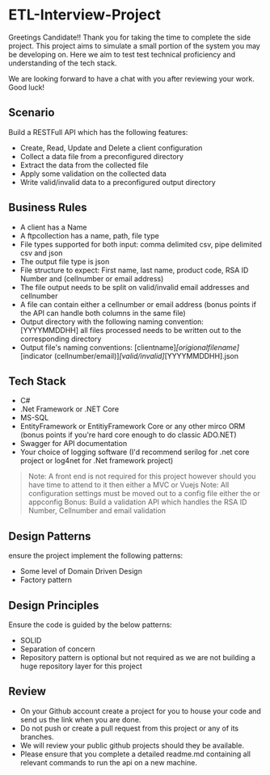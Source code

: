 # ETL-Interview-Project
Greetings Candidate!! Thank you for taking the time to complete the side project. This project aims to simulate a small portion of the system you may be developing on. Here we aim to test test technical proficiency and understanding of the tech stack.

We are looking forward to have a chat with you after reviewing your work. Good luck!

## Scenario
Build a RESTFull API which has the following features:

- Create, Read, Update and Delete a client configuration
- Collect a data file from a preconfigured directory
- Extract the data from the collected file
- Apply some validation on the collected data
- Write valid/invalid data to a preconfigured output directory

## Business Rules
- A client has a Name
- A ftpcollection has a name, path, file type
- File types supported for both input: comma delimited csv, pipe delimited csv and json
- The output file type is json
- File structure to expect: First name, last name, product code, RSA ID Number and (cellnumber or email address)
- The file output needs to be split on valid/invalid email addresses and cellnumber
- A file can contain either a  cellnumber or email address (bonus points if the API can handle both columns in the same file)
- Output directory with the following naming convention: [YYYYMMDDHH] all files processed needs to be written out to the corresponding directory
- Output file's naming conventions: [clientname]_[origionalfilename]_[indicator (cellnumber/email)]_[valid/invalid]_[YYYYMMDDHH].json

## Tech Stack
- C#
- .Net Framework or .NET Core
- MS-SQL
- EntityFramework or EntitiyFramework Core or any other mirco ORM (bonus points if you're hard core enough to do classic ADO.NET)
- Swagger for API documentation
- Your choice of logging software (I'd recommend serilog for .net core project or log4net for .Net framework project)

> Note: A front end is not required for this project however should you have time to attend to it then either a MVC or Vuejs
> Note: All configuration settings must be moved out to a config file either the  or appconfig
> Bonus: Build a validation API which handles the RSA ID Number, Cellnumber and email validation

## Design Patterns
ensure the project implement the following patterns:
- Some level of Domain Driven Design
- Factory pattern

## Design Principles
Ensure the code is guided by the below patterns:
- SOLID
- Separation of concern
- Repository pattern is optional but not required as we are not building a huge repository layer for this project

## Review
- On your Github account create a project for you to house your code and send us the link when you are done.
- Do not push or create a pull request from this project or any of its branches.
- We will review your public github projects should they be available.
- Please ensure that you complete a detailed readme.md containing all relevant commands to run the api on a new machine.
